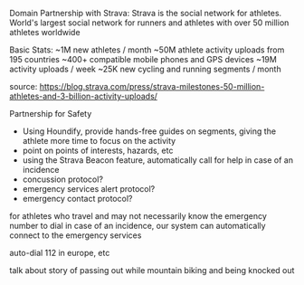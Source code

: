Domain Partnership with Strava:
Strava is the social network for athletes. World's largest social network for runners and athletes with over 50 million athletes worldwide

Basic Stats:
~1M new athletes / month
~50M athlete activity uploads from 195 countries
~400+ compatible mobile phones and GPS devices
~19M activity uploads / week
~25K new cycling and running segments / month

source: https://blog.strava.com/press/strava-milestones-50-million-athletes-and-3-billion-activity-uploads/

Partnership for Safety
- Using Houndify, provide hands-free guides on segments, giving the athlete more time to focus on the activity
- point on points of interests, hazards, etc
- using the Strava Beacon feature, automatically call for help in case of an incidence
- concussion protocol?
- emergency services alert protocol?
- emergency contact protocol?

for athletes who travel and may not necessarily know the emergency number to dial in case of an incidence, our system can automatically connect to the emergency services

auto-dial 112 in europe, etc

talk about story of passing out while mountain biking and being knocked out
